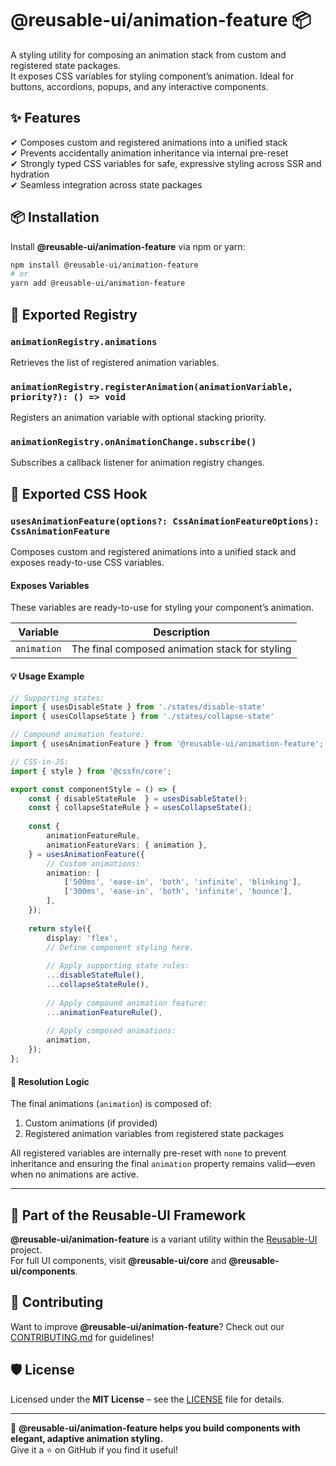 # @reusable-ui/animation-feature 📦  

A styling utility for composing an animation stack from custom and registered state packages.  
It exposes CSS variables for styling component’s animation.
Ideal for buttons, accordions, popups, and any interactive components.

## ✨ Features
✔ Composes custom and registered animations into a unified stack  
✔ Prevents accidentally animation inheritance via internal pre-reset  
✔ Strongly typed CSS variables for safe, expressive styling across SSR and hydration  
✔ Seamless integration across state packages  

## 📦 Installation
Install **@reusable-ui/animation-feature** via npm or yarn:

```sh
npm install @reusable-ui/animation-feature
# or
yarn add @reusable-ui/animation-feature
```

## 🧩 Exported Registry

### `animationRegistry.animations`

Retrieves the list of registered animation variables.

### `animationRegistry.registerAnimation(animationVariable, priority?): () => void`

Registers an animation variable with optional stacking priority.

### `animationRegistry.onAnimationChange.subscribe()`

Subscribes a callback listener for animation registry changes.

## 🧩 Exported CSS Hook

### `usesAnimationFeature(options?: CssAnimationFeatureOptions): CssAnimationFeature`

Composes custom and registered animations into a unified stack and exposes ready-to-use CSS variables.

#### Exposes Variables

These variables are ready-to-use for styling your component’s animation.

| Variable    | Description                                    |
|-------------|------------------------------------------------|
| `animation` | The final composed animation stack for styling |

#### 💡 Usage Example

```ts
// Supporting states:
import { usesDisableState } from './states/disable-state'
import { usesCollapseState } from './states/collapse-state'

// Compound animation feature:
import { usesAnimationFeature } from '@reusable-ui/animation-feature';

// CSS-in-JS:
import { style } from '@cssfn/core';

export const componentStyle = () => {
    const { disableStateRule  } = usesDisableState();
    const { collapseStateRule } = usesCollapseState();
    
    const {
        animationFeatureRule,
        animationFeatureVars: { animation },
    } = usesAnimationFeature({
        // Custom animations:
        animation: [
            ['500ms', 'ease-in', 'both', 'infinite', 'blinking'],
            ['300ms', 'ease-in', 'both', 'infinite', 'bounce'],
        ],
    });
    
    return style({
        display: 'flex',
        // Define component styling here.
        
        // Apply supporting state rules:
        ...disableStateRule(),
        ...collapseStateRule(),
        
        // Apply compound animation feature:
        ...animationFeatureRule(),
        
        // Apply composed animations:
        animation,
    });
};
```

#### 🧠 Resolution Logic

The final animations (`animation`) is composed of:

1. Custom animations (if provided)
2. Registered animation variables from registered state packages

All registered variables are internally pre-reset with `none` to prevent inheritance and ensuring the final `animation` property remains valid—even when no animations are active.

---

## 📖 Part of the Reusable-UI Framework  
**@reusable-ui/animation-feature** is a variant utility within the [Reusable-UI](https://github.com/reusable-ui/reusable-ui-monorepo) project.  
For full UI components, visit **@reusable-ui/core** and **@reusable-ui/components**.

## 🤝 Contributing  
Want to improve **@reusable-ui/animation-feature**? Check out our [CONTRIBUTING.md](./CONTRIBUTING.md) for guidelines!  

## 🛡️ License  
Licensed under the **MIT License** – see the [LICENSE](./LICENSE) file for details.  

---

🚀 **@reusable-ui/animation-feature helps you build components with elegant, adaptive animation styling.**  
Give it a ⭐ on GitHub if you find it useful!  
